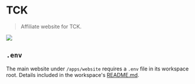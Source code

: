 # TCK
> Affiliate website for TCK.

![](https://wakatime.com/badge/user/6b7d9181-edde-4a25-857c-e7101bfee7ea/project/37e24fb3-b1db-4114-a105-eb5412ae4287.svg?style=for-the-badge)

## `.env`
The main website under `/apps/website` requires a `.env` file in its workspace root. Details included in the workspace's [README.md](./apps/website/README.md).
